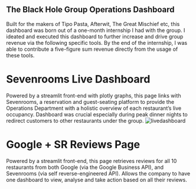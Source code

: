 ## The Black Hole Group Operations Dashboard
Built for the makers of Tipo Pasta, Afterwit, The Great Mischief etc, this dashboard was born out of a one-month internship I had with the group. I ideated and executed this dashboard to further increase and drive group revenue via the following specific tools. By the end of the internship, I was able to contribute a five-figure sum revenue directly from the usage of these tools.

# Sevenrooms Live Dashboard
Powered by a streamlit front-end with plotly graphs, this page links with Sevenrooms, a reservation and guest-seating platform to provide the Operations Department with a holistic overview of each restaurant’s live occupancy. Dashboard was crucial especially during peak dinner nights to redirect customers to other restaurants under the group.
![livedashboard](https://i.ibb.co/Sy01ND7/48822-AB6-433-E-4556-8-C77-5669231-A3328.png)

# Google + SR Reviews Page
Powered by a streamlit front-end, this page retrieves reviews for all 10 restaurants from both Google (via the Google Business API), and Sevenrooms (via self reverse-engineered API). Allows the company to have one dashboard to view, analyse and take action based on all their reviews.

